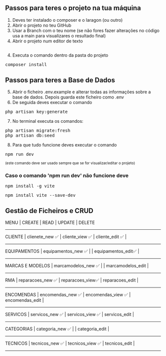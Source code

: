 ## Passos para teres o projeto na tua máquina
1. Deves ter instalado o composer e o laragon (ou outro)
1. Abrir o projeto no teu GitHub
2. Usar a Branch com o teu nome (se não fores fazer alterações no código usa a main para visualizares o resultado final)
3. Abrir o projeto num editor de texto

##
4. Executa o comando dentro da pasta do projeto
 <pre>composer install</pre>

## Passos para teres a Base de Dados
5. Abrir o ficheiro .env.example e alterar todas as informações sobre a base de dados. Depois guarda este ficheiro como .env
6. De seguida deves executar o comando 
  <pre>php artisan key:generate</pre>
7. No terminal executa os comandos:
 <pre>php artisan migrate:fresh
php artisan db:seed </pre>
8. Para que tudo funcione deves executar o comando 
 <pre>npm run dev </pre> 
 <small>(este comando deve ser usado sempre que se for visualizar/editar o projeto)</small>

### Caso o comando 'npm run dev' não funcione deve
<pre>npm install -g vite</pre>
<pre>npm install vite --save-dev</pre>

## Gestão de Ficheiros e CRUD
MENU              |  CREATE               | READ                  | UPDATE               | DELETE
__________________________________________________________________________________________________
CLIENTE
                  |  clienete_new ✅      | cliente_view  ✅     | cliente_edit  ✅    |
__________________________________________________________________________________________________
EQUIPAMENTOS
                  |  equipamentos_new ✅  |                       | equipamentos_edit✅ |
__________________________________________________________________________________________________
MARCAS E MODELOS
                  |  marcamodelos_new ✅  |                       | marcamodelos_edit    |
__________________________________________________________________________________________________
RMA
                  |  reparacoes_new  ✅   | reparacoes_view✅    | reparacoes_edit      |
__________________________________________________________________________________________________
ENCOMENDAS
                  |  encomendas_new ✅    | encomendas_view ✅    | encomendas_edit      |
__________________________________________________________________________________________________
SERVICOS
                  |  servicos_new ✅      | servicos_view ✅      | servicos_edit        |
__________________________________________________________________________________________________
CATEGORIAS
                  |  categoria_new ✅     |                        | categoria_edit       |
__________________________________________________________________________________________________
TECNICOS
                  |  tecnicos_new ✅      | tecnicos_view ✅      | tecnicos_edit        |
__________________________________________________________________________________________________